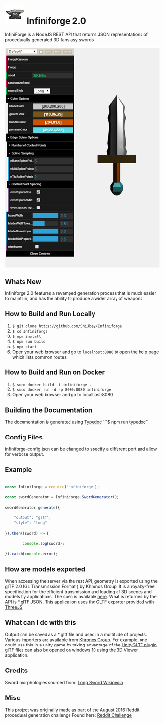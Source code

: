 # ![](server/www/anvil.ico) Infiniforge 2.0

InfiniForge is a NodeJS REST API that returns JSON
representations of procedurally generated 3D fanstasy swords.

![screenshot](screenshot.png)

## Whats New

Infiniforge 2.0 features a revamped generation process that
is much easier to maintain, and has the ability to produce
a wider array of weapons.

## How to Build and Run Locally

1. ```$ git clone https://github.com/ShiJbey/Infiniforge```
2. ```$ cd Infiniforge```
3. ```$ npm install```
4. ```$ npm run build```
5. ```$ npm start```
6. Open your web browser and go to ```localhost:8080``` to open the help page
which lists common routes

## How to Build and Run on Docker

1. ```$ sudo docker build -t infiniforge .```
2. ```$ sudo docker run -d -p 8080:8080 infiniforge```
3. Open your web browser and go to localhost:8080

## Building the Documentation

The documentation is generated using [Typedoc](https://typedoc.org)
 ```$ npm run typedoc``

## Config Files

infiniforge-config.json can be changed to specify a different port and allow for verbose output.

## Example

```javascript

const Infiniforge = require('infiniforge');

const swordGenerator = Infiniforge.SwordGenerator();

swordGenerator.generate({

    "output": "gltf",
    "style": "long"

}).then((sword) => {

        console.log(sword);

}).catch(console.error);

```

## How are models exported

When accessing the server via the rest API, geometry is exported using the
glTF 2.0 (GL Transmisssion Format ) by Khronos Group. It is a royalty-free
specification for the efficient transmission and loading of 3D scenes and
models by applications. The spec is available [here](https://www.khronos.org/gltf/ "glTF Overview").
What is returned by the API is *.glTF JSON. This
application uses the GLTF exporter provided with [ThreeJS](https://threejs.org/docs/#examples/exporters/GLTFExporter).

## What can I do with this

Output can be saved as a *.gltf file and used in a multitude of projects. Various importers are
available from [Khronos Group](https://www.khronos.org/gltf/). For example, one could use this
in a unity game by taking advantage of the [UnityGLTF plugin](https://github.com/KhronosGroup/UnityGLTF). glTF files can also be opened on windows 10 using the 3D Viewer application.

## Credits

Sword morphologies sourced from: [Long Sword Wikipedia](https://en.wikipedia.org/wiki/Longsword)

## Misc

This project was originally made as part of the August 2016 Reddit procedural generation challenge
Found here: [Reddit Challenge](https://www.reddit.com/r/proceduralgeneration/comments/4wubjy/monthly_challenge_9_august_2016_procedural_weapons/)
